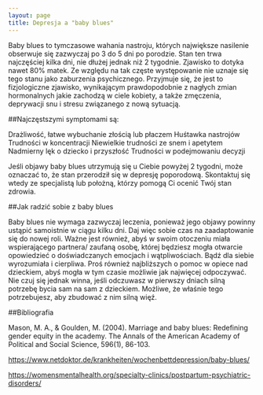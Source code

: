 ```yaml
---
layout: page
title: Depresja a "baby blues"
---
```


Baby blues to tymczasowe wahania nastroju, których największe nasilenie obserwuje się zazwyczaj po 3 do 5 dni po porodzie. Stan ten trwa najczęściej kilka dni, nie dłużej jednak niż 2 tygodnie. Zjawisko to dotyka nawet 80% matek. Ze względu na tak częste występowanie nie uznaje się tego stanu jako zaburzenia psychicznego. Przyjmuje się, że jest to fizjologiczne zjawisko, wynikającym prawdopodobnie z nagłych zmian hormonalnych jakie zachodzą w ciele kobiety, a także zmęczenia, deprywacji snu i stresu związanego z nową sytuacją.


##Najczęstszymi symptomami są:

Drażliwość, łatwe wybuchanie złością lub płaczem
Huśtawka nastrojów
Trudności w koncentracji
Niewielkie trudności ze snem i apetytem
Nadmierny lęk o dziecko i przyszłość
Trudności w podejmowaniu decyzji

Jeśli objawy baby blues utrzymują się u Ciebie powyżej 2 tygodni, może oznaczać to, że stan przerodził się w depresję poporodową. Skontaktuj się wtedy ze specjalistą lub położną, którzy pomogą Ci ocenić Twój stan zdrowia. 



##Jak radzić sobie z baby blues

Baby blues nie wymaga zazwyczaj leczenia, ponieważ jego objawy powinny ustąpić samoistnie w ciągu kilku dni. Daj więc sobie czas na zaadaptowanie się do nowej roli. Ważne jest również, abyś w swoim otoczeniu miała wspierającego partnera/ zaufaną osobę, której będziesz mogła otwarcie opowiedzieć o doświadczanych emocjach i wątpliwościach. Bądź dla siebie wyrozumiała i cierpliwa. Proś również najbliższych o pomoc w opiece nad dzieckiem, abyś mogła w tym czasie możliwie jak najwięcej odpoczywać. Nie czuj się jednak winna, jeśli odczuwasz w pierwszy dniach silną potrzebę bycia sam na sam z dzieckiem. Możliwe, że właśnie tego potrzebujesz, aby zbudować z nim silną więź. 




 

##Bibliografia

Mason, M. A., & Goulden, M. (2004). Marriage and baby blues: Redefining gender equity in the academy. The Annals of the American Academy of Political and Social Science, 596(1), 86-103.

https://www.netdoktor.de/krankheiten/wochenbettdepression/baby-blues/


https://womensmentalhealth.org/specialty-clinics/postpartum-psychiatric-disorders/
